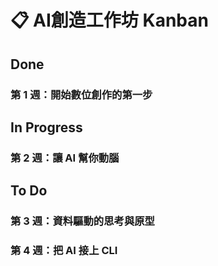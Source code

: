 # :clipboard: AI創造工作坊 Kanban

## Done

### 第 1 週：開始數位創作的第一步


## In Progress

### 第 2 週：讓 AI 幫你動腦


## To Do

### 第 3 週：資料驅動的思考與原型

### 第 4 週：把 AI 接上 CLI

